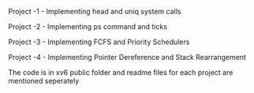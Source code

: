 Project -1 - Implementing head and uniq system calls

Project -2 - Implementing ps command and ticks

Project -3 - Implementing FCFS and Priority Schedulers

Project -4 - Implementing Pointer Dereference and Stack Rearrangement

The code is in xv6 public folder and readme files for each project are mentioned seperately
